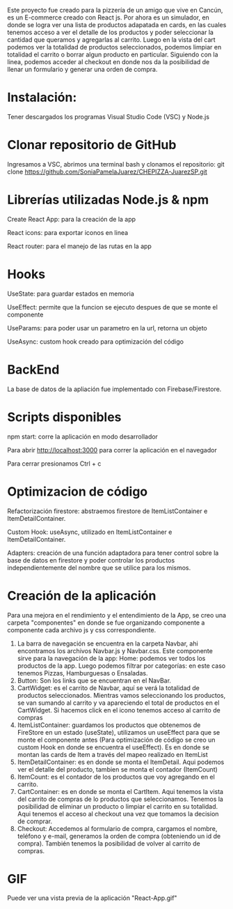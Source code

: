 Este proyecto fue creado para la pizzería de un amigo que vive en Cancún, es un E-commerce creado con React js. Por ahora es un simulador, en donde se logra ver una lista de productos adapatada en cards, en las cuales tenemos acceso a ver el detalle de los productos y poder seleccionar la cantidad que queramos y agregarlas al carrito. Luego en la vista del cart podemos ver la totalidad de productos seleccionados, podemos limpiar en totalidad el carrito o borrar algun producto en particular. Siguiendo con la linea, podemos acceder al checkout en donde nos da la posibilidad de llenar un formulario y generar una orden de compra. 

# Instalación: 

Tener descargados los programas Visual Studio Code (VSC) y Node.js 

# Clonar repositorio de GitHub

Ingresamos a VSC, abrimos una terminal bash y clonamos el repositorio: git clone https://github.com/SoniaPamelaJuarez/CHEPIZZA-JuarezSP.git

# Librerías utilizadas Node.js & npm

Create React App: para la creación de la app

React icons: para exportar iconos en linea

React router: para el manejo de las rutas en la app

# Hooks

UseState: para guardar estados en memoria

UseEffect: permite que la funcion se ejecuto despues de que se monte el componente

UseParams: para poder usar un parametro en la url, retorna un objeto

UseAsync: custom hook creado para optimización del código

# BackEnd

La base de datos de la apliación fue implementado con Firebase/Firestore. 

# Scripts disponibles 

npm start: corre la aplicación en modo desarrollador

Para abrir [http://localhost:3000](http://localhost:3000) para correr la aplicación en el navegador

Para cerrar presionamos Ctrl + c

# Optimizacion de código

Refactorización firestore: abstraemos firestore de ItemListContainer e ItemDetailContainer.

Custom Hook: useAsync, utilizado en ItemListContainer e ItemDetailContainer.

Adapters: creación de una función adaptadora para tener control sobre la base de datos en firestore y poder controlar los productos independientemente del nombre que se utilice para los mismos. 

# Creación de la aplicación

Para una mejora en el rendimiento y el entendimiento de la App, se creo una carpeta "componentes" en donde se fue organizando componente a componente cada archivo js y css correspondiente.

1. La barra de navegación se encuentra en la carpeta Navbar, ahi encontramos los archivos Navbar.js y Navbar.css. Este componente sirve para la navegación de la app:
Home: podemos ver todos los productos de la app.
Luego podemos filtrar por categorías: en este caso tenemos Pizzas, Hamburguesas o Ensaladas.
2. Button: Son los links que se encuentran en el NavBar. 
3. CartWidget: es el carrito de Navbar, aquí se verá la totalidad de productos seleccionados. Mientras vamos seleccionando los productos, se van sumando al carrito y va apareciendo el total de productos en el CartWidget. Si hacemos click en el icono tenemos acceso al carrito de compras
4. ItemListContainer: guardamos los productos que obtenemos de FireStore en un estado (useState), utilizamos un useEffect para que se monte el componente antes (Para optimización de código se creo un custom Hook en donde se encuentra el useEffect). Es en donde se montan las cards de Item a través del mapeo realizado en ItemList
5. ItemDetailContainer: es en donde se monta el ItemDetail. Aqui podemos ver el detalle del producto, tambien se monta el contador (ItemCount)
6. ItemCount: es el contador de los productos que voy agregando en el carrito. 
7. CartContainer: es en donde se monta el CartItem. Aqui tenemos la vista del carrito de compras de lo productos que seleccionamos. Tenemos la posibilidad de eliminar un producto o limpiar el carrito en su totalidad. Aqui tenemos el acceso al checkout una vez que tomamos la decision de comprar. 
8. Checkout: Accedemos al formulario de compra, cargamos el nombre, teléfono y e-mail, generamos la orden de compra (obteniendo un id de compra). También tenemos la posibilidad de volver al carrito de compras. 


# GIF 

Puede ver una vista previa de la aplicación "React-App.gif"












